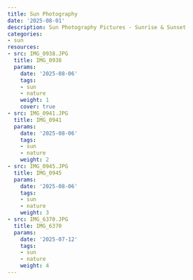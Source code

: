```yaml
---
title: Sun Photography
date: '2025-08-01'
description: Sun Photography Pictures - Sunrise & Sunset
categories:
- sun
resources:
- src: IMG_0938.JPG
  title: IMG_0938
  params:
    date: '2025-08-06'
    tags:
    - sun
    - nature
    weight: 1
    cover: true
- src: IMG_0941.JPG
  title: IMG_0941
  params:
    date: '2025-08-06'
    tags:
    - sun
    - nature
    weight: 2
- src: IMG_0945.JPG
  title: IMG_0945
  params:
    date: '2025-08-06'
    tags:
    - sun
    - nature
    weight: 3
- src: IMG_6370.JPG
  title: IMG_6370
  params:
    date: '2025-07-12'
    tags:
    - sun
    - nature
    weight: 4
---
```

